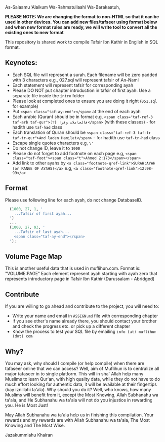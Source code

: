 As-Salaamu ’Alaikum Wa-Rahmatullaahi Wa-Barakaatuh,

**PLEASE NOTE: We are changing the format to non-HTML so that it can be used in other devices.  You can add new files/tafseer using format below and when new format rules are ready, we will write tool to convert all the existing ones to new format**

This repository is shared work to compile Tafsir Ibn Kathir in English in SQL format.

## Keynotes:

 * Each SQL file will represent a surah. Each filename will be zero padded with 3 characters e.g., 027.sql will represent tafsir of An-Naml
 * Each statement will represent tafsir for corresponding ayah
 * Please DO NOT put chapter introduction in tafsir of first ayah. Use a separate file inside the `intro` folder
 * Please look at completed ones to ensure you are doing it right (`051.sql` for example)
 * Put `<span class="taf-ay-end"></span>` at the end of each ayah
 * Each arabic (Quran) should be in format e.g, `<span class="taf-ref-3 taf-arb taf-qur">(۲) فالحاملات وقرا</span>` (with these classes) - for hadith use `taf-had` class
 * Each translation of Quran should be `<span class="taf-ref-3 taf-tr taf-tr-qur">And laden Hamilat</span>` - for hadith use `taf-tr-had` class
 * Escape single quotes characters e.g, `\'`
 * Do not change ID, leave it to `1000`
 * Please do not forget to add footnote on each page e.g, `<span class="taf-foot"><span class="t">Ahmed 2:173</span></span>`
 * Add link to other ayahs by `<a class="footnote-qref-link">SURAH:AYAH (or RANGE OF AYAHS)</a>` e.g, `<a class="footnote-qref-link">12:98-99</a>`

## Format

Please use following line for each ayah, do not change DatabaseID.

```SQL
  (1000, 27, 1, '
    ...Tafsir of first ayah...
  ')
  ...
  (1000, 27, 93, '
    ...Tafsir of last ayah...
    <span class="taf-ay-end"></span>
  ');
```

## Volume Page Map

This is another useful data that is used in muflihun.com.
Format is: "VOLUME:PAGE"
Each element represent ayah starting with ayah zero that represents introductory page in Tafsir Ibn Kathir (Darussalam - Abridged)

## Contribute

If you are willing to go ahead and contribute to the project, you will need to:

 * Write your name and email in `ASSIGN.md` file with corresponding chapter
 * If you see other's name already there, you should contact your brother and check the progress etc. or pick up a different chapter
 * Know the process to test your SQL file by emailing `info (at) muflihun (dot) com`

## Why?

You may ask, why should I compile (or help compile) when there are tafaseer online that we can access? Well, aim of Muflihun is to centralize all major tafaseer in to single platform. This will in sha' Allah help many Muslims to learn Qur'an, with high quality data, while they do not have to do much effort looking for authentic data, it will be available at their fingertips (bay iznillahi ta'ala). Why should you do it? Well, who knows, how many Muslims will benefit from it, except the Most Knowing, Allah Subhanahu wa ta'ala, and He Subhanahu wa ta'ala will not do you injustice in rewarding you. He is Most Just!

May Allah Subhanahu wa ta'ala help us in finishing this compilation. Your rewards and my rewards are with Allah Subhanahu wa ta'ala, The Most Knowing and The Most Wise.

Jazakummlahu Khairan
